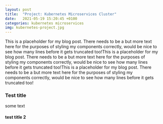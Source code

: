 ```yaml
---
layout: post
title:  "Project: Kubernetes Microservices Cluster"
date:   2021-05-19 15:20:45 +0100
categories: kubernetes microservices
img: kubernetes-project.jpg
---
```


This is a placeholder for my blog post. There needs to be a but more text here for the purposes of styling my components correctly, would be nice to see how many lines before it gets truncated too!This is a placeholder for my blog post. There needs to be a but more text here for the purposes of styling my components correctly, would be nice to see how many lines before it gets truncated too!This is a placeholder for my blog post. There needs to be a but more text here for the purposes of styling my components correctly, would be nice to see how many lines before it gets truncated too!

### Test title
some text
#### test title 2